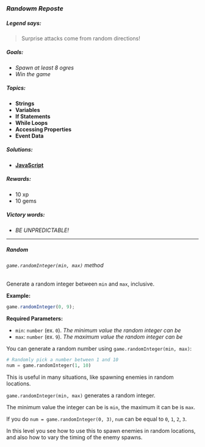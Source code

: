 ### _Randowm Reposte_

##### _Legend says:_
> Surprise attacks come from random directions!

##### _Goals:_
+ _Spawn at least 8 ogres_
+ _Win the game_

##### _Topics:_
+ **Strings**
+ **Variables**
+ **If Statements**
+ **While Loops**
+ **Accessing Properties**
+ **Event Data**

##### _Solutions:_
+ **[JavaScript](randowmReposte.js)**

##### _Rewards:_
+ 10 xp
+ 10 gems

##### _Victory words:_
+ _BE UNPREDICTABLE!_

___

##### _Random_

###### _`game.randomInteger(min, max)` method_

Generate a random integer between `min` and `max`, inclusive.

**Example:**

```javascript
game.randomInteger(0, 9);
```

**Required Parameters:**
+ `min`: `number` (ex. `0`). _The minimum value the random integer can be_
+ `max`: `number` (ex. `9`). _The maximum value the random integer can be_

You can generate a random number using `game.randomInteger(min, max)`:

```python
# Randomly pick a number between 1 and 10
num = game.randomInteger(1, 10)
```

This is useful in many situations, like spawning enemies in random locations.

`game.randomInteger(min, max)` generates a random integer.

The minimum value the integer can be is `min`, the maximum it can be is `max`.

If you do `num = game.randomInteger(0, 3)`, `num` can be equal to `0`, `1`, `2`, `3`.

In this level you see how to use this to spawn enemies in random locations, and also how to vary the timing of the enemy spawns.
